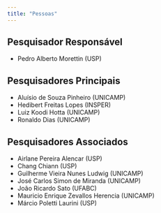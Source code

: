 ```yaml
---
title: "Pessoas"
---
```


## Pesquisador Responsável

- Pedro Alberto Morettin (USP)

## Pesquisadores Principais

- Aluísio de Souza Pinheiro (UNICAMP)
- Hedibert Freitas Lopes (INSPER)
- Luiz Koodi Hotta (UNICAMP)
- Ronaldo Dias (UNICAMP)

## Pesquisadores Associados

- Airlane Pereira Alencar (USP)
- Chang Chiann (USP)
- Guilherme Vieira Nunes Ludwig (UNICAMP)
- José Carlos Simon de Miranda (UNICAMP)
- João Ricardo Sato (UFABC)
- Mauricio Enrique Zevallos Herencia (UNICAMP)
- Márcio Poletti Laurini (USP)